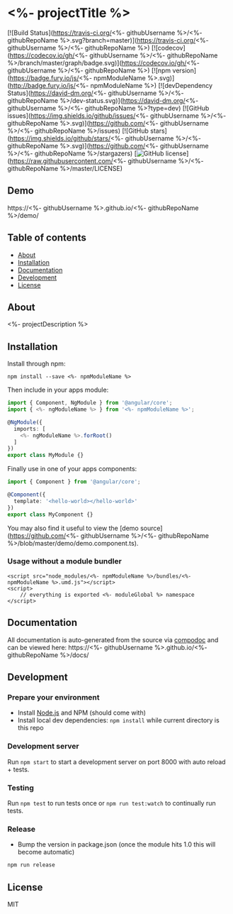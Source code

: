 # <%- projectTitle %>
[![Build Status](https://travis-ci.org/<%- githubUsername %>/<%- githubRepoName %>.svg?branch=master)](https://travis-ci.org/<%- githubUsername %>/<%- githubRepoName %>)
[![codecov](https://codecov.io/gh/<%- githubUsername %>/<%- githubRepoName %>/branch/master/graph/badge.svg)](https://codecov.io/gh/<%- githubUsername %>/<%- githubRepoName %>)
[![npm version](https://badge.fury.io/js/<%- npmModuleName %>.svg)](http://badge.fury.io/js/<%- npmModuleName %>)
[![devDependency Status](https://david-dm.org/<%- githubUsername %>/<%- githubRepoName %>/dev-status.svg)](https://david-dm.org/<%- githubUsername %>/<%- githubRepoName %>?type=dev)
[![GitHub issues](https://img.shields.io/github/issues/<%- githubUsername %>/<%- githubRepoName %>.svg)](https://github.com/<%- githubUsername %>/<%- githubRepoName %>/issues)
[![GitHub stars](https://img.shields.io/github/stars/<%- githubUsername %>/<%- githubRepoName %>.svg)](https://github.com/<%- githubUsername %>/<%- githubRepoName %>/stargazers)
[![GitHub license](https://img.shields.io/badge/license-MIT-blue.svg)](https://raw.githubusercontent.com/<%- githubUsername %>/<%- githubRepoName %>/master/LICENSE)

## Demo
https://<%- githubUsername %>.github.io/<%- githubRepoName %>/demo/

## Table of contents

- [About](#about)
- [Installation](#installation)
- [Documentation](#documentation)
- [Development](#development)
- [License](#license)

## About

<%- projectDescription %>

## Installation

Install through npm:
```
npm install --save <%- npmModuleName %>
```

Then include in your apps module:

```typescript
import { Component, NgModule } from '@angular/core';
import { <%- ngModuleName %> } from '<%- npmModuleName %>';

@NgModule({
  imports: [
    <%- ngModuleName %>.forRoot()
  ]
})
export class MyModule {}
```

Finally use in one of your apps components:
```typescript
import { Component } from '@angular/core';

@Component({
  template: '<hello-world></hello-world>'
})
export class MyComponent {}
```

You may also find it useful to view the [demo source](https://github.com/<%- githubUsername %>/<%- githubRepoName %>/blob/master/demo/demo.component.ts).

### Usage without a module bundler
```
<script src="node_modules/<%- npmModuleName %>/bundles/<%- npmModuleName %>.umd.js"></script>
<script>
    // everything is exported <%- moduleGlobal %> namespace
</script>
```

## Documentation
All documentation is auto-generated from the source via [compodoc](https://compodoc.github.io/compodoc/) and can be viewed here:
https://<%- githubUsername %>.github.io/<%- githubRepoName %>/docs/

## Development

### Prepare your environment
* Install [Node.js](http://nodejs.org/) and NPM (should come with)
* Install local dev dependencies: `npm install` while current directory is this repo

### Development server
Run `npm start` to start a development server on port 8000 with auto reload + tests.

### Testing
Run `npm test` to run tests once or `npm run test:watch` to continually run tests.

### Release
* Bump the version in package.json (once the module hits 1.0 this will become automatic)
```bash
npm run release
```

## License

MIT
